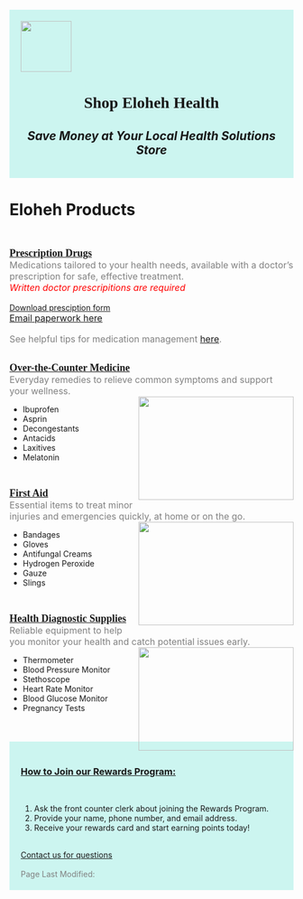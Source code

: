 <head>
<div style="background-color: #ccf5f0; padding: 20px; margin-top: 20px;">
<img width="90" height="90" src="https://github.com/user-attachments/assets/d0090502-7a15-4a55-91d6-1db5928cacf3"/>
<h1 align="center"><font face="Georgia">Shop Eloheh Health</font></h1>
<i><h2 align="center">Save Money at Your Local Health Solutions Store</h2></i>
</div>
</head>

<body>
<h1 title="The products listed may not cover every option available.">Eloheh Products</h1><br/>

<!-- Prescription Drug Section -->
<b><u><font size="4" face="Georgia">Prescription Drugs</font></u></b><br/>
  <font color="gray" size="3">Medications tailored to your health needs, available with a doctor’s prescription for safe, effective treatment.</font><br/>
  <font color="red" size="3">*Written doctor prescripitions are required*</font><br/><br/>
  <a href="https://github.com/user-attachments/assets/1d9ec1d8-668c-4eb8-b821-b35cbe682b0a" target="_blank">Download presciption form</a><br/>
  <u><font size="3"><a href="mailto:ElohehPharmacy@gmail.com">Email paperwork here</a></font></u> 
  <br/> <br/>
  <font color="gray" size="3">See helpful tips for medication management <a href="https://www.hopkinsmedicine.org/health/wellness-and-prevention/help-for-managing-multiple-medications" target="_blank">here</a>.</font>
   <br/><br/>

<!-- Over-The-Counter Medicine Section -->
  <b><u><font size="4" face="Georgia">Over-the-Counter Medicine</font></u></b><br/>
  <font color="gray" size="3">Everyday remedies to relieve common symptoms and support your wellness.</font><br/>
  <img width="275" height="183" src="https://github.com/user-attachments/assets/9692ba0d-ee29-42c6-8777-f0c46d47cdd9" align="right">
<ul font size="3" align="left">
  <li>Ibuprofen</li>
  <li>Asprin</li>
  <li>Decongestants</li>
  <li>Antacids</li>
  <li>Laxitives</li>
  <li>Melatonin</li>
</ul>
  <br/>

<!-- First Aid Section -->
  <font face="Georgia" size="4"><b><u>First Aid</u></b></font><br/>
   <font color="gray" size="3">Essential items to treat minor injuries and emergencies quickly, at home or on the go.</font><br/>
  <img width="275" height="183" src="https://github.com/user-attachments/assets/12a9509a-1373-48ff-81c0-66063277f50e" align="right">
<ul font size="3" align="left">
  <li>Bandages</li>
  <li>Gloves</li>
  <li>Antifungal Creams</li>
  <li>Hydrogen Peroxide</li>
  <li>Gauze</li>
  <li>Slings</li>
</ul>
  <br/>

<!-- Health Diagnostic Supplies Section -->
<font face="Georgia" size="4"><b><u>Health Diagnostic Supplies</u></b></font><br/>
  <font color="gray" size="3">Reliable equipment to help you monitor your health and catch potential issues early.</font><br/>
<img width="275" height="183" src="https://github.com/user-attachments/assets/e9e73172-cc84-4f66-b3f2-a53188b43d8a" align="right">
<ul font size="3" align="left">
  <li>Thermometer</li>
  <li>Blood Pressure Monitor</li>
  <li>Stethoscope</li>
  <li>Heart Rate Monitor</li>
  <li>Blood Glucose Monitor</li>
  <li>Pregnancy Tests</li>
</ul>
  <br/>

<div style="background-color: #ccf5f0; padding: 20px; margin-top: 20px;">
 <!-- Numbered List Section -->
<u><h3>How to Join our Rewards Program:</h3></u><br/>
<ol font size="3" align="left">
  <li>Ask the front counter clerk about joining the Rewards Program.</li>
  <li>Provide your name, phone number, and email address.</li>
  <li>Receive your rewards card and start earning points today!</li>
</ol>
  
<br/>
<u><font face="3"><a href="mailto:Eloheh@gmail.com">Contact us for questions</a></font></u>
<br/><br/>
<font color="gray">Page Last Modified: <script>document.write(document.lastModified)</script></font>
</div>
